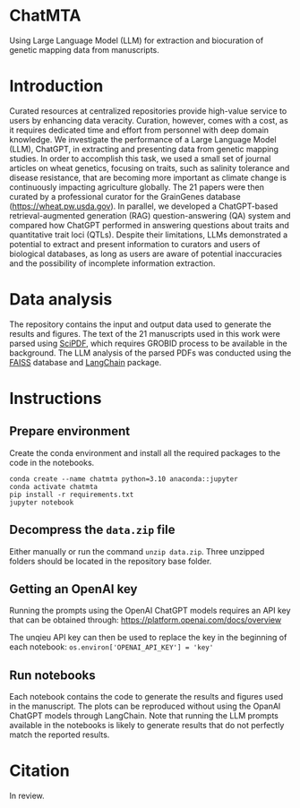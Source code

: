 # ChatMTA

Using Large Language Model (LLM) for extraction and biocuration of genetic mapping data from manuscripts.

# Introduction

Curated resources at centralized repositories provide high-value service to users by enhancing data veracity. Curation, however, comes with a cost, as it requires dedicated time and effort from personnel with deep domain knowledge. We investigate the performance of a Large Language Model (LLM), ChatGPT, in extracting and presenting data from genetic mapping studies. In order to accomplish this task, we used a small set of journal articles on wheat genetics, focusing on traits, such as salinity tolerance and disease resistance, that are becoming more important as climate change is continuously impacting agriculture globally. The 21 papers were then curated by a professional curator for the GrainGenes database (https://wheat.pw.usda.gov). In parallel, we developed a ChatGPT-based retrieval-augmented generation (RAG) question-answering (QA) system and compared how ChatGPT performed in answering questions about traits and quantitative trait loci (QTLs). Despite their limitations, LLMs demonstrated a potential to extract and present information to curators and users of biological databases, as long as users are aware of potential inaccuracies and the possibility of incomplete information extraction.

# Data analysis

The repository contains the input and output data used to generate the results and figures. The text of the 21 manuscripts used in this work were parsed using [SciPDF](https://github.com/titipata/scipdf_parser), which requires GROBID process to be available in the background. The LLM analysis of the parsed PDFs was conducted using the [FAISS](https://faiss.ai/) database and [LangChain](https://www.langchain.com/) package. 

# Instructions

## Prepare environment

Create the conda environment and install all the required packages to the code in the notebooks.

```
conda create --name chatmta python=3.10 anaconda::jupyter
conda activate chatmta
pip install -r requirements.txt
jupyter notebook
```

## Decompress the `data.zip` file

Either manually or run the command `unzip data.zip`. Three unzipped folders should be located in the repository base folder.

## Getting an OpenAI key

Running the prompts using the OpenAI ChatGPT models requires an API key that can be obtained through: https://platform.openai.com/docs/overview

The unqieu API key can then be used to replace the key in the beginning of each notebook: `os.environ['OPENAI_API_KEY'] = 'key'`

## Run notebooks

Each notebook contains the code to generate the results and figures used in the manuscript. The plots can be reproduced without using the OpanAI ChatGPT models through LangChain. Note that running the LLM prompts available in the notebooks is likely to generate results that do not perfectly match the reported results.

# Citation

In review.